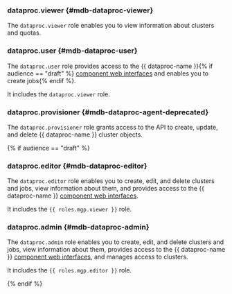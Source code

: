 ### dataproc.viewer {#mdb-dataproc-viewer}

The `dataproc.viewer` role enables you to view information about clusters and quotas.

### dataproc.user {#mdb-dataproc-user}

The `dataproc.user` role provides access to the {{ dataproc-name }}{% if audience == "draft" %} [component web interfaces](../../data-proc/concepts/interfaces.md) and enables you to create jobs{% endif %}.

It includes the `dataproc.viewer` role.

### dataproc.provisioner {#mdb-dataproc-agent-deprecated}

The `dataproc.provisioner` role grants access to the API to create, update, and delete {{ dataproc-name }} cluster objects.

{% if audience == "draft" %}

### dataproc.editor {#mdb-dataproc-editor}

The `dataproc.editor` role enables you to create, edit, and delete clusters and jobs, view information about them, and provides access to the {{ dataproc-name }} [component web interfaces](../../data-proc/concepts/interfaces.md).

It includes the `{{ roles.mgp.viewer }}` role.

### dataproc.admin {#mdb-dataproc-admin}

The `dataproc.admin` role enables you to create, edit, and delete clusters and jobs, view information about them, provides access to the {{ dataproc-name }} [component web interfaces](../../data-proc/concepts/interfaces.md), and manages access to clusters.

It includes the `{{ roles.mgp.editor }}` role.

{% endif %}
